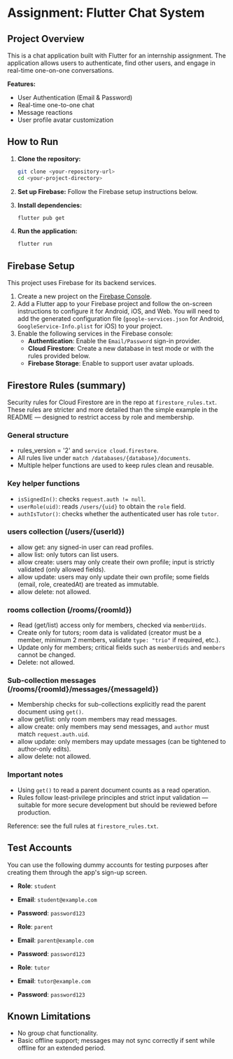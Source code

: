 # Assignment: Flutter Chat System

## Project Overview

This is a chat application built with Flutter for an internship assignment. The application allows users to authenticate, find other users, and engage in real-time one-on-one conversations.

**Features:**
- User Authentication (Email & Password)
- Real-time one-to-one chat
- Message reactions
- User profile avatar customization

## How to Run

1.  **Clone the repository:**
    ```bash
    git clone <your-repository-url>
    cd <your-project-directory>
    ```

2.  **Set up Firebase:**
    Follow the Firebase setup instructions below.

3.  **Install dependencies:**
    ```bash
    flutter pub get
    ```

4.  **Run the application:**
    ```bash
    flutter run
    ```

## Firebase Setup

This project uses Firebase for its backend services.

1.  Create a new project on the [Firebase Console](https://console.firebase.google.com/).
2.  Add a Flutter app to your Firebase project and follow the on-screen instructions to configure it for Android, iOS, and Web. You will need to add the generated configuration file (`google-services.json` for Android, `GoogleService-Info.plist` for iOS) to your project.
3.  Enable the following services in the Firebase console:
    - **Authentication**: Enable the `Email/Password` sign-in provider.
    - **Cloud Firestore**: Create a new database in test mode or with the rules provided below.
    - **Firebase Storage**: Enable to support user avatar uploads.

## Firestore Rules (summary)

Security rules for Cloud Firestore are in the repo at `firestore_rules.txt`. These rules are stricter and more detailed than the simple example in the README — designed to restrict access by role and membership.

### General structure
- rules_version = '2' and `service cloud.firestore`.
- All rules live under `match /databases/{database}/documents`.
- Multiple helper functions are used to keep rules clean and reusable.

### Key helper functions
- `isSignedIn()`: checks `request.auth != null`.
- `userRole(uid)`: reads `/users/{uid}` to obtain the `role` field.
- `authIsTutor()`: checks whether the authenticated user has role `tutor`.

### users collection (/users/{userId})
- allow get: any signed-in user can read profiles.
- allow list: only tutors can list users.
- allow create: users may only create their own profile; input is strictly validated (only allowed fields).
- allow update: users may only update their own profile; some fields (email, role, createdAt) are treated as immutable.
- allow delete: not allowed.

### rooms collection (/rooms/{roomId})
- Read (get/list) access only for members, checked via `memberUids`.
- Create only for tutors; room data is validated (creator must be a member, minimum 2 members, validate `type: "trio"` if required, etc.).
- Update only for members; critical fields such as `memberUids` and `members` cannot be changed.
- Delete: not allowed.

### Sub-collection messages (/rooms/{roomId}/messages/{messageId})
- Membership checks for sub-collections explicitly read the parent document using `get()`.
- allow get/list: only room members may read messages.
- allow create: only members may send messages, and `author` must match `request.auth.uid`.
- allow update: only members may update messages (can be tightened to author-only edits).
- allow delete: not allowed.

### Important notes
- Using `get()` to read a parent document counts as a read operation.
- Rules follow least-privilege principles and strict input validation — suitable for more secure development but should be reviewed before production.

Reference: see the full rules at `firestore_rules.txt`.

## Test Accounts

You can use the following dummy accounts for testing purposes after creating them through the app's sign-up screen.

-   **Role**: `student`
-   **Email**: `student@example.com`
-   **Password**: `password123`

-   **Role**: `parent`
-   **Email**: `parent@example.com`
-   **Password**: `password123`

-   **Role**: `tutor`
-   **Email**: `tutor@example.com`
-   **Password**: `password123`

## Known Limitations

-   No group chat functionality.
-   Basic offline support; messages may not sync correctly if sent while offline for an extended period.

